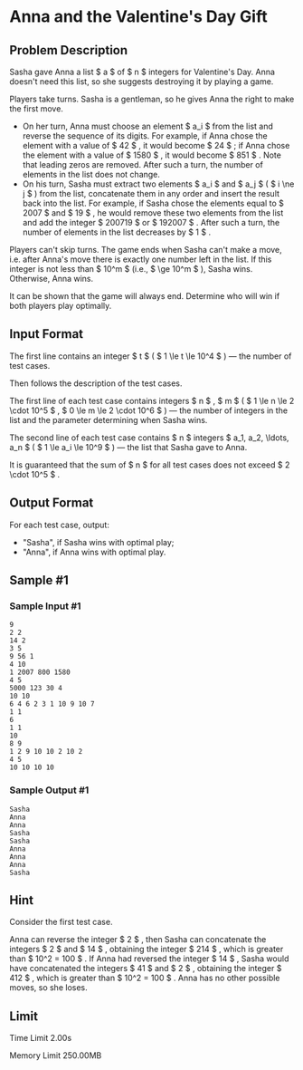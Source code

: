 # Anna and the Valentine's Day Gift

## Problem Description

Sasha gave Anna a list $ a $ of $ n $ integers for Valentine's Day. Anna doesn't need this list, so she suggests destroying it by playing a game.

Players take turns. Sasha is a gentleman, so he gives Anna the right to make the first move.

- On her turn, Anna must choose an element $ a_i $ from the list and reverse the sequence of its digits. For example, if Anna chose the element with a value of $ 42 $ , it would become $ 24 $ ; if Anna chose the element with a value of $ 1580 $ , it would become $ 851 $ . Note that leading zeros are removed. After such a turn, the number of elements in the list does not change.
- On his turn, Sasha must extract two elements $ a_i $ and $ a_j $ ( $ i \ne j $ ) from the list, concatenate them in any order and insert the result back into the list. For example, if Sasha chose the elements equal to $ 2007 $ and $ 19 $ , he would remove these two elements from the list and add the integer $ 200719 $ or $ 192007 $ . After such a turn, the number of elements in the list decreases by $ 1 $ .

Players can't skip turns. The game ends when Sasha can't make a move, i.e. after Anna's move there is exactly one number left in the list. If this integer is not less than $ 10^m $ (i.e., $ \ge 10^m $ ), Sasha wins. Otherwise, Anna wins.

It can be shown that the game will always end. Determine who will win if both players play optimally.

## Input Format

The first line contains an integer $ t $ ( $ 1 \le t \le 10^4 $ ) — the number of test cases.

Then follows the description of the test cases.

The first line of each test case contains integers $ n $ , $ m $ ( $ 1 \le n \le 2 \cdot 10^5 $ , $ 0 \le m \le 2 \cdot 10^6 $ ) — the number of integers in the list and the parameter determining when Sasha wins.

The second line of each test case contains $ n $ integers $ a_1, a_2, \ldots, a_n $ ( $ 1 \le a_i \le 10^9 $ ) — the list that Sasha gave to Anna.

It is guaranteed that the sum of $ n $ for all test cases does not exceed $ 2 \cdot 10^5 $ .

## Output Format

For each test case, output:

- "Sasha", if Sasha wins with optimal play;
- "Anna", if Anna wins with optimal play.

## Sample #1

### Sample Input #1

```
9
2 2
14 2
3 5
9 56 1
4 10
1 2007 800 1580
4 5
5000 123 30 4
10 10
6 4 6 2 3 1 10 9 10 7
1 1
6
1 1
10
8 9
1 2 9 10 10 2 10 2
4 5
10 10 10 10
```

### Sample Output #1

```
Sasha
Anna
Anna
Sasha
Sasha
Anna
Anna
Anna
Sasha
```

## Hint

Consider the first test case.

Anna can reverse the integer $ 2 $ , then Sasha can concatenate the integers $ 2 $ and $ 14 $ , obtaining the integer $ 214 $ , which is greater than $ 10^2 = 100 $ . If Anna had reversed the integer $ 14 $ , Sasha would have concatenated the integers $ 41 $ and $ 2 $ , obtaining the integer $ 412 $ , which is greater than $ 10^2 = 100 $ . Anna has no other possible moves, so she loses.

## Limit



Time Limit
2.00s

Memory Limit
250.00MB